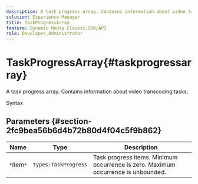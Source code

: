 ```yaml
---
description: A task progress array. Contains information about video transcoding tasks.
solution: Experience Manager
title: TaskProgressArray
feature: Dynamic Media Classic,SDK/API
role: Developer,Administrator
---
```


# TaskProgressArray{#taskprogressarray}

A task progress array. Contains information about video transcoding tasks.

 Syntax 

## Parameters {#section-2fc9bea56b6d4b72b80d4f04c5f9b862}

|  Name  | Type  | Description  |
|---|---|---|
|  `*`item`*`  | `types:TaskProgress`  | Task progress items. Minimum occurrence is zero. Maximum occurrence is unbounded.  |

